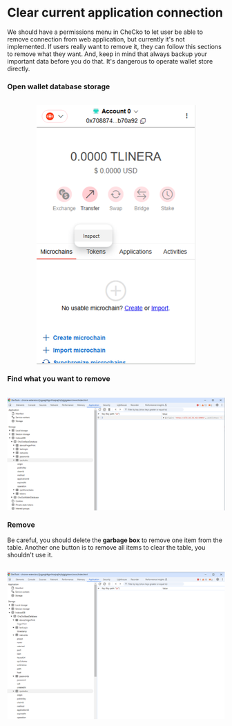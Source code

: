 # Clear current application connection

We should have a permissions menu in CheCko to let user be able to remove connection from web application, but currently it's not implemented. If users really want to remove it, they can follow this sections to remove what they want. And, keep in mind that always backup your important data before you do that. It's dangerous to operate wallet store directly.

### Open wallet database storage

<br>
<center>

<kbd>
  <img src="../../assets/2-10-1.png" style="max-height:100%; height: 600px; width: auto; display: block;" />
</kbd>

</center>

### Find what you want to remove

<br>
<center>

<kbd>
  <img src="../../assets/2-10-2.png" style="max-width: 100%; width: 768px; height: auto; display: block;" />
</kbd>

</center>

### Remove

Be careful, you should delete the **garbage box** to remove one item from the table. Another one button is to remove all items to clear the table, you shouldn't use it.

<br>
<center>

<kbd>
  <img src="../../assets/2-10-3.png" style="max-width: 100%; width: 768px; height: auto; display: block;" />
</kbd>

</center>
